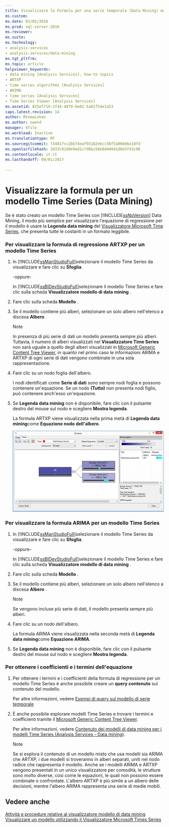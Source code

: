```yaml
---
title: Visualizzare la Formula per una serie temporale (Data Mining) modello | Documenti Microsoft
ms.custom: 
ms.date: 03/02/2016
ms.prod: sql-server-2016
ms.reviewer: 
ms.suite: 
ms.technology:
- analysis-services
- analysis-services/data-mining
ms.tgt_pltfrm: 
ms.topic: article
helpviewer_keywords:
- data mining [Analysis Services], how-to topics
- ARTXP
- time series algorithms [Analysis Services]
- ARIMA
- time series [Analysis Services]
- Time Series Viewer [Analysis Services]
ms.assetid: 825ef719-2f44-4979-be01-5a81f54e1a53
caps.latest.revision: 14
author: Minewiskan
ms.author: owend
manager: kfile
ms.workload: Inactive
ms.translationtype: MT
ms.sourcegitcommit: f3481fcc2bb74eaf93182e6cc58f5a06666e10f4
ms.openlocfilehash: 3d33c91d9e9ed1cfd6bc58e8d44041d0e5f43c96
ms.contentlocale: it-it
ms.lasthandoff: 09/01/2017

---
```

# <a name="view-the-formula-for-a-time-series-model-data-mining"></a>Visualizzare la formula per un modello Time Series (Data Mining)
  Se è stato creato un modello Time Series con [!INCLUDE[ssNoVersion](../../includes/ssnoversion-md.md)] Data Mining, il modo più semplice per visualizzare l'equazione di regressione per il modello è usare la **Legenda data mining** del [Visualizzatore Microsoft Time Series](../../analysis-services/data-mining/browse-a-model-using-the-microsoft-time-series-viewer.md), che presenta tutte le costanti in un formato leggibile.  
  
### <a name="to-view-the-artxp-regression-formula-for-a-time-series-model"></a>Per visualizzare la formula di regressione ARTXP per un modello Time Series  
  
1.  In [!INCLUDE[ssManStudioFull](../../includes/ssmanstudiofull-md.md)]selezionare il modello Time Series da visualizzare e fare clic su **Sfoglia**.  
  
     -oppure-  
  
     In [!INCLUDE[ssBIDevStudioFull](../../includes/ssbidevstudiofull-md.md)]selezionare il modello Time Series e fare clic sulla scheda **Visualizzatore modello di data mining** .  
  
2.  Fare clic sulla scheda **Modello** .  
  
3.  Se il modello contiene più alberi, selezionare un solo albero nell'elenco a discesa **Albero** .  
  
    > [!NOTE]  
    >  In presenza di più serie di dati un modello presenta sempre più alberi. Tuttavia, il numero di alberi visualizzati nel **Visualizzatore Time Series** non sarà uguale a quello degli alberi visualizzati in [Microsoft Generic Content Tree Viewer](http://msdn.microsoft.com/library/751b4393-f6fd-48c1-bcef-bdca589ce34c), in quanto nel primo caso le informazioni ARIMA e ARTXP di ogni serie di dati vengono combinate in una sola rappresentazione.  
  
4.  Fare clic su un nodo foglia dell'albero.  
  
     I nodi identificati come **Serie di dati** sono sempre nodi foglia e possono contenere un'equazione. Se un nodo **(Tutto)** non presenta nodi figlio, può contenere anch'esso un'equazione.  
  
5.  Se **Legenda data mining** non è disponibile, fare clic con il pulsante destro del mouse sul nodo e scegliere **Mostra legenda**.  
  
     La formula ARTXP viene visualizzata nella prima metà di **Legenda data mining**come **Equazione nodo dell'albero**.  
  
     ![visualizzazione della formula time series nella legenda](../../analysis-services/data-mining/media/ssdm-timeserieslegend.png "visualizzazione della formula time series nella legenda")  
  
### <a name="to-view-the-arima-formula-for-a-time-series-model"></a>Per visualizzare la formula ARIMA per un modello Time Series  
  
1.  In [!INCLUDE[ssManStudioFull](../../includes/ssmanstudiofull-md.md)]selezionare il modello Time Series da visualizzare e fare clic su **Sfoglia**.  
  
     -oppure-  
  
     In [!INCLUDE[ssBIDevStudioFull](../../includes/ssbidevstudiofull-md.md)]selezionare il modello Time Series e fare clic sulla scheda **Visualizzatore modello di data mining** .  
  
2.  Fare clic sulla scheda **Modello** .  
  
3.  Se il modello contiene più alberi, selezionare un solo albero nell'elenco a discesa **Albero** .  
  
    > [!NOTE]  
    >  Se vengono incluse più serie di dati, il modello presenta sempre più alberi.  
  
4.  Fare clic su un nodo dell'albero.  
  
     La formula ARIMA viene visualizzata nella seconda metà di **Legenda data mining**come **Equazione ARIMA**.  
  
5.  Se **Legenda data mining** non è disponibile, fare clic con il pulsante destro del mouse sul nodo e scegliere **Mostra legenda**.  
  
### <a name="to-get-the-coefficients-and-terms-for-the-equation"></a>Per ottenere i coefficienti e i termini dell'equazione  
  
1.  Per ottenere i termini e i coefficienti della formula di regressione per un modello Time Series è anche possibile creare un **query contenuto** sul contenuto del modello.  
  
     Per altre informazioni, vedere [Esempi di query sul modello di serie temporale](../../analysis-services/data-mining/time-series-model-query-examples.md)  
  
2.  È anche possibile esplorare modelli Time Series e trovare i termini e coefficienti tramite il [Microsoft Generic Content Tree Viewer](http://msdn.microsoft.com/library/751b4393-f6fd-48c1-bcef-bdca589ce34c).  
  
     Per altre informazioni, vedere [Contenuto dei modelli di data mining per i modelli Time Series &#40;Analysis Services - Data mining&#41;](../../analysis-services/data-mining/mining-model-content-for-time-series-models-analysis-services-data-mining.md).  
  
    > [!NOTE]  
    >  Se si esplora il contenuto di un modello misto che usa modelli sia ARIMA che ARTXP, i due modelli si troveranno in alberi separati, uniti nel nodo radice che rappresenta il modello. Anche se i modelli ARIMA e ARTXP vengono presentati in un unico visualizzatore per comodità, le strutture sono molto diverse, così come le equazioni, le quali non possono essere combinate o confrontate. L'albero ARTXP è più simile a un albero delle decisioni, mentre l'albero ARIMA rappresenta una serie di medie mobili.  
  
## <a name="see-also"></a>Vedere anche  
 [Attività e procedure relative al visualizzatore modello di data mining](../../analysis-services/data-mining/mining-model-viewer-tasks-and-how-tos.md)   
 [Visualizzare un modello utilizzando il Visualizzatore Microsoft Times Series](../../analysis-services/data-mining/browse-a-model-using-the-microsoft-time-series-viewer.md)  
  
  

